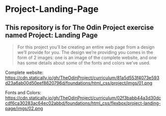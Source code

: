 # Project-Landing-Page

## This repository is for The Odin Project exercise named Project: Landing Page

> For this project you’ll be creating an entire web page from a design we’ll provide for you. The design we’re providing you comes in the form of 2 images: one is an image of the complete website, and one has some details about some of the fonts and colors we’ve used.

 Complete website: https://cdn.statically.io/gh/TheOdinProject/curriculum/81a5d553f4073e593d23a6ab00d50eef8620796d/foundations/html_css/project/imgs/01.png 

Fonts and Colors: https://cdn.statically.io/gh/TheOdinProject/curriculum/02f3babb44a3d30dccdf6ca30283ac64ec02abbd/foundations/html_css/flexbox/project-landing-page/imgs/02.png 

